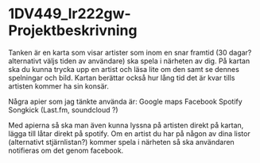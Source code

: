 1DV449_lr222gw- Projektbeskrivning
==============

Tanken är en karta som visar artister som inom en snar framtid (30 dagar? alternativt väljs tiden av användare) ska spela i 
närheten av dig.
På kartan ska du kunna trycka upp en artist och läsa lite om den samt se dennes spelningar och bild. 
Kartan berättar också hur lång tid det är kvar tills artisten kommer ha sin konsär. 

Några apier som jag tänkte använda är:
Google maps
Facebook
Spotify
Songkick
(Last.fm, soundcloud ?)

Med apierna så ska man även kunna lyssna på artisten direkt på kartan, lägga till låtar direkt på spotify. 
Om en artist du har på någon av dina listor (alternativt stjärnlistan?) kommer spela i närheten så ska 
användaren notifieras om det genom facebook.
